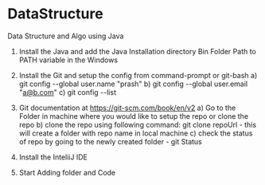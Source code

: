 # DataStructure
Data Structure and Algo using Java 


1. Install the Java and add the Java Installation directory Bin Folder Path to PATH variable in the Windows

2. Install the Git and setup the config from command-prompt or git-bash
   a) git config --global user.name "prash"
   b) git config --global user.email "a@b.com"
   c) git config --list
   
4. Git  documentation at https://git-scm.com/book/en/v2
  a) Go to the Folder in machine where you would like to setup the repo or clone the repo
  b) clone the repo using following command: git clone repoUrl   - this will create a folder with repo name in local machine
  c) check the status of repo by going to the newly created folder - git Status
  
3.  Install the InteliiJ IDE



4. Start Adding folder and Code


